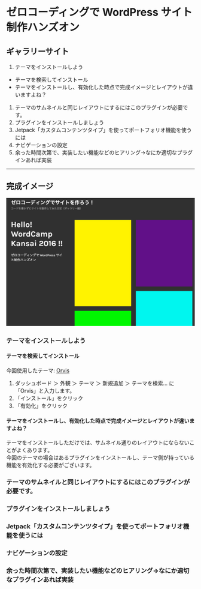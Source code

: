 # ゼロコーディングで WordPress サイト制作ハンズオン

## ギャラリーサイト

1. テーマをインストールしよう
  - テーマを検索してインストール
  - テーマをインストールし、有効化した時点で完成イメージとレイアウトが違いますよね？
1. テーマのサムネイルと同じレイアウトにするにはこのプラグインが必要です。
1. プラグインをインストールしましょう
1. Jetpack「カスタムコンテンツタイプ」を使ってポートフォリオ機能を使うには
1. ナビゲーションの設定
1. 余った時間次第で、実装したい機能などのヒアリング→なにか適切なプラグインあれば実装

----

## 完成イメージ

<img src="images/flow-gallery/s1.png" alt="完成イメージ" width="960">

### テーマをインストールしよう

#### テーマを検索してインストール

今回使用したテーマ: [Orvis](https://ja.wordpress.org/themes/orvis/)

1. ダッシュボード ＞ 外観 ＞ テーマ ＞ 新規追加 ＞ テーマを検索… に「Orvis」と入力します。
1. 「インストール」をクリック
1. 「有効化」をクリック

#### テーマをインストールし、有効化した時点で完成イメージとレイアウトが違いますよね？

テーマをインストールしただけでは、サムネイル通りのレイアウトにならないことがよくあります。  
今回のテーマの場合はあるプラグインをインストールし、テーマ側が持っている機能を有効化する必要がございます。

### テーマのサムネイルと同じレイアウトにするにはこのプラグインが必要です。

### プラグインをインストールしましょう

### Jetpack「カスタムコンテンツタイプ」を使ってポートフォリオ機能を使うには

### ナビゲーションの設定

### 余った時間次第で、実装したい機能などのヒアリング→なにか適切なプラグインあれば実装
